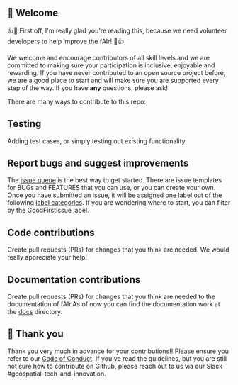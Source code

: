 ## :hugs: Welcome

:+1::tada: First off, I'm really glad you're reading this, because we need volunteer developers to help improve the fAIr! :tada::+1:

We welcome and encourage contributors of all skill levels and we are committed to making sure your participation is inclusive, enjoyable and rewarding. If you have never contributed to an open source project before, we are a good place to start and will make sure you are supported every step of the way. If you have **any** questions, please ask!

There are many ways to contribute to this repo:

## Testing

Adding test cases, or simply testing out existing functionality.

## Report bugs and suggest improvements

The [issue queue](https://github.com/hotosm/fAIr/issues) is the best way to get started. There are issue templates for BUGs and FEATURES that you can use, or you can create your own. Once you have submitted an issue, it will be assigned one label out of the following [label categories](https://github.com/hotosm/fAIr/labels). If you are wondering where to start, you can filter by the GoodFirstIssue label.

## Code contributions

Create pull requests (PRs) for changes that you think are needed. We would really appreciate your help!

## Documentation contributions 

Create pull requests (PRs) for changes that you think are needed to the documentation of fAIr.As of now you can find the documentation work at the [docs](https://github.com/hotosm/fAIr/tree/master/docs) directory.


## :handshake: Thank you

Thank you very much in advance for your contributions!! Please ensure you refer to our [Code of Conduct](https://github.com/hotosm/fAIr/blob/master/docs/Code-of-Conduct.md).
If you've read the guidelines, but you are still not sure how to contribute on Github, please reach out to us via our Slack #geospatial-tech-and-innovation.
